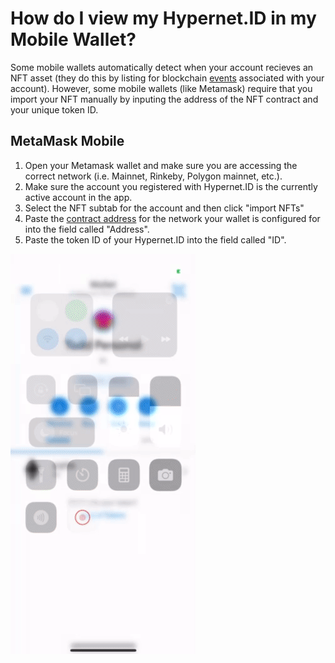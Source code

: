 # How do I view my Hypernet.ID in my Mobile Wallet?

Some mobile wallets automatically detect when your account recieves an NFT asset (they do this by 
listing for blockchain [events](https://ethereum.org/lt/developers/docs/smart-contracts/anatomy/#events-and-logs) 
associated with your account). However, some mobile wallets (like Metamask) require that you import your NFT manually by inputing 
the address of the NFT contract and your unique token ID. 

## MetaMask Mobile

1. Open your Metamask wallet and make sure you are accessing the correct network (i.e. Mainnet, Rinkeby, Polygon mainnet, etc.). 
2. Make sure the account you registered with Hypernet.ID is the currently active account in the app.
3. Select the NFT subtab for the account and then click "import NFTs"
4. Paste the [contract address](/packages/contracts-integration/README.md#hypernet.id-registry-chain-addresses) for the network your wallet is configured for into the field called "Address".
5. Paste the token ID of your Hypernet.ID into the field called "ID". 

![Metamask Mobile NFT import](/packages/user-docs/assets/nft-import.gif)

